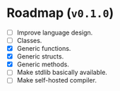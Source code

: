# Roadmap (`v0.1.0`)

* [ ] Improve language design.
* [ ] Classes.
* [X] Generic functions.
* [X] Generic structs.
* [X] Generic methods.
* [ ] Make stdlib basically available.
* [ ] Make self-hosted compiler.
